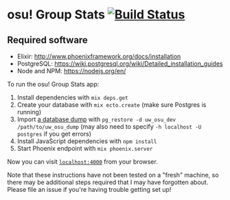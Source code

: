 # osu! Group Stats [![Build Status](https://travis-ci.org/justinsacbibit/osu-group-stats.svg?branch=master)](https://travis-ci.org/justinsacbibit/osu-group-stats)

## Required software

* Elixir: http://www.phoenixframework.org/docs/installation
* PostgreSQL: https://wiki.postgresql.org/wiki/Detailed_installation_guides
* Node and NPM: https://nodejs.org/en/

To run the osu! Group Stats app:

  1. Install dependencies with `mix deps.get`
  2. Create your database with `mix ecto.create` (make sure Postgres is running)
  3. Import [a database dump](https://www.dropbox.com/s/6cmgvht8iicnswq/uw_osu_dump_008?dl=0) with `pg_restore -d uw_osu_dev /path/to/uw_osu_dump` (may also need to specify `-h localhost -U postgres` if you get errors)
  4. Install JavaScript dependencies with `npm install`
  3. Start Phoenix endpoint with `mix phoenix.server`

Now you can visit [`localhost:4000`](http://localhost:4000) from your browser.

Note that these instructions have not been tested on a "fresh" machine, so there may be additional steps required that I may have forgotten about. Please file an issue if you're having trouble getting set up!
